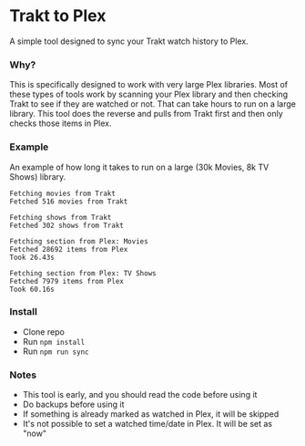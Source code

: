 # Trakt to Plex

A simple tool designed to sync your Trakt watch history to Plex.

### Why?

This is specifically designed to work with very large Plex libraries. Most of these types of tools work by scanning your Plex library and then checking Trakt to see if they are watched or not. That can take hours to run on a large library. This tool does the reverse and pulls from Trakt first and then only checks those items in Plex.

### Example

An example of how long it takes to run on a large (30k Movies, 8k TV Shows) library.

```
Fetching movies from Trakt
Fetched 516 movies from Trakt

Fetching shows from Trakt
Fetched 302 shows from Trakt

Fetching section from Plex: Movies
Fetched 28692 items from Plex
Took 26.43s

Fetching section from Plex: TV Shows
Fetched 7979 items from Plex
Took 60.16s
```

### Install

- Clone repo
- Run `npm install`
- Run `npm run sync`

### Notes

- This tool is early, and you should read the code before using it
- Do backups before using it
- If something is already marked as watched in Plex, it will be skipped
- It's not possible to set a watched time/date in Plex. It will be set as "now"
